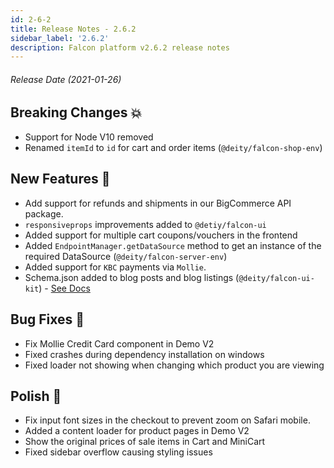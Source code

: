 ```yaml
---
id: 2-6-2
title: Release Notes - 2.6.2
sidebar_label: '2.6.2'
description: Falcon platform v2.6.2 release notes
---
```


###### Release Date (2021-01-26)

## Breaking Changes 💥

- Support for Node V10 removed
- Renamed `itemId` to `id` for cart and order items (`@deity/falcon-shop-env`)

## New Features 🚀

- Add support for refunds and shipments in our BigCommerce API package.
- `responsiveprops` improvements added to `@detiy/falcon-ui`
- Added support for multiple cart coupons/vouchers in the frontend
- Added `EndpointManager.getDataSource` method to get an instance of the required DataSource (`@deity/falcon-server-env`)
- Added support for `KBC` payments via `Mollie`.
- Schema.json added to blog posts and blog listings (`@deity/falcon-ui-kit`) - [See Docs](versioned_docs/version-3/storefront/schema-json)

## Bug Fixes 🐛

- Fix Mollie Credit Card component in Demo V2
- Fixed crashes during dependency installation on windows
- Fixed loader not showing when changing which product you are viewing

## Polish 💅

- Fix input font sizes in the checkout to prevent zoom on Safari mobile.
- Added a content loader for product pages in Demo V2
- Show the original prices of sale items in Cart and MiniCart
- Fixed sidebar overflow causing styling issues
